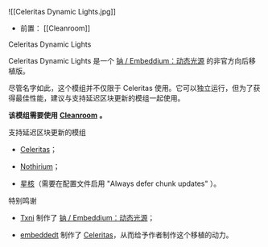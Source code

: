 ![[Celeritas Dynamic Lights.jpg]]
- 前置：
 [[Cleanroom]]

Celeritas Dynamic Lights

Celeritas Dynamic Lights 是一个 [钠 / Embeddium：动态光源](https://www.mcmod.cn/class/5302.html) 的非官方向后移植版。

尽管名字如此，这个模组并不仅限于 Celeritas 使用。它可以独立运行，但为了获得最佳性能，建议与支持延迟区块更新的模组一起使用。  

**该模组需要使用** [**Cleanroom**](https://www.mcmod.cn/class/9689.html "Cleanroom") **。**

支持延迟区块更新的模组

- [Celeritas](https://www.mcmod.cn/class/22010.html)；
    
- [Nothirium](https://www.mcmod.cn/class/6899.html)；
    
- [星核](https://www.mcmod.cn/class/14106.html)（需要在配置文件启用 "Always defer chunk updates" ）。
    

特别鸣谢

- [Txni](https://www.mcmod.cn/author/30324.html) 制作了 [钠 / Embeddium：动态光源](https://www.mcmod.cn/class/5302.html)；
    
- [embeddedt](https://www.mcmod.cn/author/25256.html) 制作了 [Celeritas](https://www.mcmod.cn/class/22010.html)，从而给予作者制作这个移植的动力。